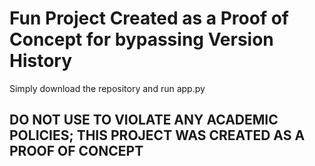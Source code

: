 # Fun Project Created as a Proof of Concept for bypassing Version History 
Simply download the repository and run app.py

## DO NOT USE TO VIOLATE ANY ACADEMIC POLICIES; THIS PROJECT WAS CREATED AS A PROOF OF CONCEPT
